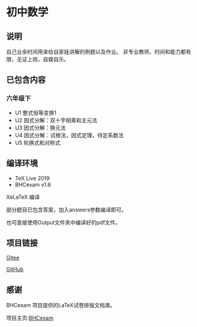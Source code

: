 # 初中数学

## 说明
自己业余时间用来给自家娃讲解的例题以及作业。
非专业教师，时间和能力都有限，无证上岗，自娱自乐。


## 已包含内容
### 六年级下
* U1 整式恒等变换1
* U2 因式分解：双十字相乘和主元法
* U3 因式分解：换元法 
* U4 因式分解：试根法，因式定理，待定系数法
* U5 轮换式和对称式


## 编译环境
* TeX Live 2019
* BHCexam v1.6

XeLaTeX 编译

部分题目已包含答案，加入answers参数编译即可。

也可直接使用Output文件夹中编译好的pdf文件。
## 项目链接
[Gitee](https://gitee.com/guanqunchen/middle-school-math)

[GitHub](https://github.com/gavingqchen/MiddleSchoolMath)

## 感谢
BHCexam 项目提供的LaTeX试卷排版文档类。

项目主页:[BHCexam](https://github.com/mathedu4all/bhcexam)


